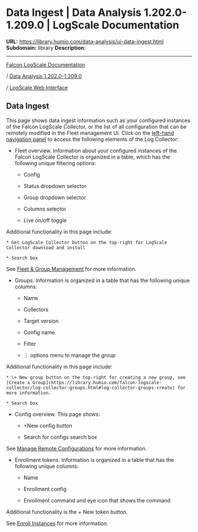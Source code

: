 # Data Ingest | Data Analysis 1.202.0-1.209.0 | LogScale Documentation

**URL:** https://library.humio.com/data-analysis/ui-data-ingest.html
**Subdomain:** library
**Description:** 

---

[Falcon LogScale Documentation](https://library.humio.com)

/ [Data Analysis 1.202.0-1.209.0](data-analysis-docs.html)

/ [LogScale Web Interface](ui.html)

## Data Ingest

This page shows data ingest information such as your configured instances of the Falcon LogScale Collector, or the list of all configuration that can be remotely modified in the Fleet management UI. Click on the [left-hand navigation panel](ui-left-hand-panel.html "Left-hand Navigation Panel") to access the following elements of the Log Collector: 

  * Fleet overview. Information about your configured instances of the Falcon LogScale Collector is organized in a table, which has the following unique filtering options: 

    * Config 

    * Status dropdown selector 

    * Group dropdown selector 

    * Columns selector 

    * Live on/off toggle 

Additional functionality in this page include: 

    * Get LogScale Collector button on the top-right for LogScale Collector download and install 

    * Search box 

See [Fleet & Group Management](https://library.humio.com/falcon-logscale-collector/log-collector-fleet-management.html) for more information. 

  * Groups. Information is organized in a table that has the following unique columns: 

    * Name 

    * Collectors 

    * Target version 

    * Config name 

    * Filter 

    * ⋮ options menu to manage the group 

Additional functionality in this page include: 

    * \+ New group button on the top-right for creating a new group, see [Create a Group](https://library.humio.com/falcon-logscale-collector/log-collector-groups.html#log-collector-groups-create) for more information. 

    * Search box 

  * Config overview. This page shows: 

    * +New config button 

    * Search for configs search box 

See [Manage Remote Configurations](https://library.humio.com/falcon-logscale-collector/log-collector-fleet-management-remote.html) for more information. 

  * Enrollment tokens. Information is organized in a table that has the following unique columns: 

    * Name 

    * Enrollment config 

    * Enrollment command and eye icon that shows the command 

Additional functionality is the \+ New token button. 

See [Enroll Instances](https://library.humio.com/falcon-logscale-collector/log-collector-fleet-management-enroll.html) for more information.
